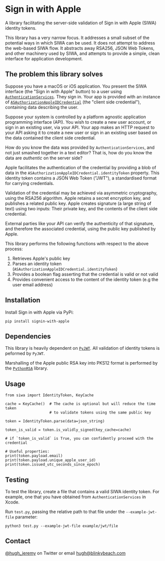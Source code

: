 # Sign in with Apple

A library facilitating the server-side validation of Sign in with Apple (SIWA)
identity tokens.

This library has a very narrow focus. It addresses a small subset of the
potential ways in which SIWA can be used. It does not attempt to address the
web-based SIWA flow. It abstracts away RSA256, JSON Web Tokens, and other
machinery used by SIWA, and attempts to provide a simple, clean interface for
application development.

## The problem this library solves

Suppose you have a macOS or iOS application. You present the SIWA interface
(the "Sign in with Apple" button) to a user using 
[`AuthenticationServices`](https://developer.apple.com/documentation/authenticationservices).
They sign in. Your app is provided with an instance of
[`ASAuthorizationAppleIDCredential`](https://developer.apple.com/documentation/authenticationservices/asauthorizationappleidcredential)
(the "client side credential"), containing data describing the user.

Suppose your system is controlled by a platform agnostic application
programming interface (API). You wish to create a new user account, or
sign in an existing user, via your API. Your app makes an HTTP request to your
API asking it to create a new user or sign in an existing user based on the
data contained the client side credential.

How do you know the data was provided by `AuthenticationServices`, and not
just smashed together in a text editor? That is, how do you know the
data are _authentic_ on the server side?

Apple facilitates the authentication of the credential by providing a blob
of data in the `ASAuthorizationAppleIDCredential.identityToken` property. This
identity token contains a JSON Web Token ("JWT"), a standardised format for
carrying credentials.


Validation of the credential may be achieved via asymmetric cryptography, using
the RSA256 algorithm. Apple retains a secret encryption key, and publishes a
related public key. Apple creates signature (a large string of text) using two
inputs: Their private key, and the contents of the client side credential.

External parties like your API can verify the authenticity of that signature,
and therefore the associated credential, using the public key published by
Apple.

This library performs the following functions with respect to the above
process:

1. Retrieves Apple's public key
2. Parses an identity token (`ASAuthorizationAppleIDCredential.identityToken`)
3. Provides a boolean flag asserting that the credential is valid or not valid
4. Provides convenient access to the content of the identity token (e.g 
the user email address)

## Installation

Install Sign in with Apple via PyPi:

```
pip install signin-with-apple
```

## Dependencies

This library is heavily dependent on
[`PyJWT`](https://github.com/jpadilla/pyjwt). All validation of identity
tokens is peformed by `PyJWT`.

Marshalling of the Apple public RSA key into PKS12 format is performed by
the [`PythonRSA`](https://github.com/sybrenstuvel/python-rsa/) library.

## Usage

```
from siwa import IdentityToken, KeyCache

cache = KeyCache()  # The cache is optional but will reduce the time taken
                    # to validate tokens using the same public key

token = IdentityToken.parse(data=json_string)

token_is_valid = token.is_validly_signed(key_cache=cache)

# if `token_is_valid` is True, you can confidently proceed with the credential

# Useful properties:
print(token.payload.email)
print(token.payload.unique_apple_user_id)
print(token.issued_utc_seconds_since_epoch)
```


## Testing

To test the library, create a file that contains a valid SIWA identity token.
For example, one that you have obtained from `AuthenticationServices` in
Xcode.

Run `test.py`, passing the relative path to that file under the
`--example-jwt-file` parameter:

```
python3 test.py --example-jwt-file example/jwt/file
```

## Contact

[@hugh_jeremy](https://twitter.com/hugh_jeremy) on Twitter or email
[hugh@blinkybeach.com](mailto:hugh@blinkybeach.com)
